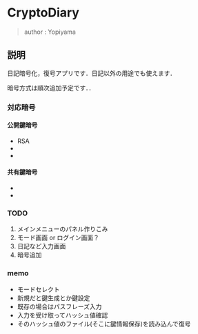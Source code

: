 # CryptoDiary
> author : Yopiyama
## 説明
日記暗号化，復号アプリです．日記以外の用途でも使えます．

暗号方式は順次追加予定です．．

### 対応暗号
#### 公開鍵暗号
* RSA
* 
* 

#### 共有鍵暗号
* 
* 


### TODO
1. メインメニューのパネル作りこみ
1. モード画面 or ログイン画面？
1. 日記など入力画面
1. 暗号追加


### memo
* モードセレクト
* 新規だと鍵生成とか鍵設定
* 既存の場合はパスフレーズ入力
* 入力を受け取ってハッシュ値確認
* そのハッシュ値のファイル(そこに鍵情報保存)を読み込んで復号

